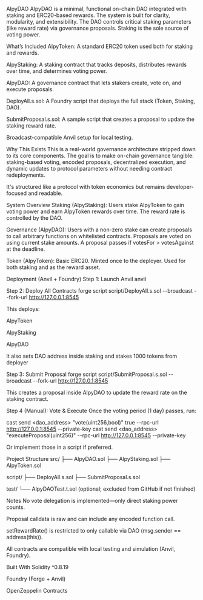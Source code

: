 AlpyDAO
AlpyDAO is a minimal, functional on-chain DAO integrated with staking and ERC20-based rewards. The system is built for clarity, modularity, and extensibility. The DAO controls critical staking parameters (like reward rate) via governance proposals. Staking is the sole source of voting power.

What’s Included
AlpyToken: A standard ERC20 token used both for staking and rewards.

AlpyStaking: A staking contract that tracks deposits, distributes rewards over time, and determines voting power.

AlpyDAO: A governance contract that lets stakers create, vote on, and execute proposals.

DeployAll.s.sol: A Foundry script that deploys the full stack (Token, Staking, DAO).

SubmitProposal.s.sol: A sample script that creates a proposal to update the staking reward rate.

Broadcast-compatible Anvil setup for local testing.

Why This Exists
This is a real-world governance architecture stripped down to its core components. The goal is to make on-chain governance tangible: staking-based voting, encoded proposals, decentralized execution, and dynamic updates to protocol parameters without needing contract redeployments.

It's structured like a protocol with token economics but remains developer-focused and readable.

System Overview
Staking (AlpyStaking):
Users stake AlpyToken to gain voting power and earn AlpyToken rewards over time. The reward rate is controlled by the DAO.

Governance (AlpyDAO):
Users with a non-zero stake can create proposals to call arbitrary functions on whitelisted contracts. Proposals are voted on using current stake amounts. A proposal passes if votesFor > votesAgainst at the deadline.

Token (AlpyToken):
Basic ERC20. Minted once to the deployer. Used for both staking and as the reward asset.

Deployment (Anvil + Foundry)
Step 1: Launch Anvil
anvil

Step 2: Deploy All Contracts
forge script script/DeployAll.s.sol --broadcast --fork-url http://127.0.0.1:8545

This deploys:

AlpyToken

AlpyStaking

AlpyDAO

It also sets DAO address inside staking and stakes 1000 tokens from deployer

Step 3: Submit Proposal
forge script script/SubmitProposal.s.sol --broadcast --fork-url http://127.0.0.1:8545

This creates a proposal inside AlpyDAO to update the reward rate on the staking contract.

Step 4 (Manual): Vote & Execute
Once the voting period (1 day) passes, run:

cast send <dao_address> "vote(uint256,bool)" <proposalId> true --rpc-url http://127.0.0.1:8545 --private-key <key>
cast send <dao_address> "executeProposal(uint256)" <proposalId> --rpc-url http://127.0.0.1:8545 --private-key <key>

Or implement those in a script if preferred.

Project Structure
src/
├── AlpyDAO.sol
├── AlpyStaking.sol
├── AlpyToken.sol

script/
├── DeployAll.s.sol
├── SubmitProposal.s.sol

test/
└── AlpyDAOTest.t.sol (optional; excluded from GitHub if not finished)

Notes
No vote delegation is implemented—only direct staking power counts.

Proposal calldata is raw and can include any encoded function call.

setRewardRate() is restricted to only callable via DAO (msg.sender == address(this)).

All contracts are compatible with local testing and simulation (Anvil, Foundry).

Built With
Solidity ^0.8.19

Foundry (Forge + Anvil)

OpenZeppelin Contracts